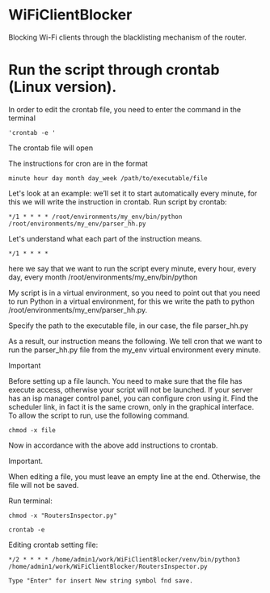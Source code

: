 # WiFiClientBlocker
Blocking Wi-Fi clients through the blacklisting mechanism of the router.


# Run the script through crontab (Linux version).

In order to edit the crontab file, you need to enter the command in the terminal

    'crontab -e '

The crontab file will open

The instructions for cron are in the format

    minute hour day month day_week /path/to/executable/file

Let's look at an example: we’ll set it to start automatically every minute, for this we will write the instruction 
in crontab. Run script by crontab:

    */1 * * * * /root/environments/my_env/bin/python /root/environments/my_env/parser_hh.py

Let's understand what each part of the instruction means.

    */1 * * * *
    
here we say that we want to run the script every minute, every hour, every day, every month
/root/environments/my_env/bin/python

My script is in a virtual environment, so you need to point out that you need to run Python in a virtual environment,
for this we write the path to python /root/environments/my_env/parser_hh.py.

Specify the path to the executable file, in our case, the file parser_hh.py

As a result, our instruction means the following. We tell cron that we want to run the parser_hh.py file from 
the my_env virtual environment every minute.


Important

Before setting up a file launch. You need to make sure that the file has execute access, otherwise your script 
will not be launched. If your server has an isp manager control panel, you can configure cron using it. 
Find the scheduler link, in fact it is the same crown, only in the graphical interface. 
To allow the script to run, use the following command.

    chmod -x file

Now in accordance with the above add instructions to crontab.

Important.

When editing a file, you must leave an empty line at the end. Otherwise, the file will not be saved.

Run terminal:

    chmod -x "RoutersInspector.py"

    crontab -e


Editing crontab setting file: 
       
    */2 * * * * /home/admin1/work/WiFiClientBlocker/venv/bin/python3 /home/admin1/work/WiFiClientBlocker/RoutersInspector.py

    Type "Enter" for insert New string symbol fnd save.
    
     
     


